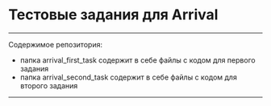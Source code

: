 # Тестовые задания для Arrival
____
Содержимое репозитория:
- папка arrival_first_task содержит в себе файлы с кодом для первого задания
- папка arrival_second_task содержит в себе файлы с кодом для второго задания
____